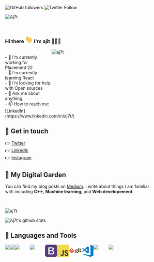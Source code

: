 <img alt="GitHub followers" src="https://img.shields.io/github/followers/Aj7t?style=social"> ![Twitter Follow](https://img.shields.io/twitter/follow/_aj7t?style=social) <p align="left"> <img src="https://komarev.com/ghpvc/?username=aj7t&label=Profile%20views&color=0e75b6&style=flat" alt="Aj7t" /> </p>

<br>
 
###  Hi there <img src="https://raw.githubusercontent.com/LifeofAGeek/LifeofAGeek/master/gifs/Hi.gif" width="25px">  I'm ajit 👩🏻‍🚀 <br>

<p align="left"> <img align="right" width="350px" height="200px" alt="aj7t" src="https://media.tenor.com/images/b7939d73d32cb3ce5e48a80dd35dc599/tenor.gif"/>
 <br>
- 🔭 I’m currently working for Placement'22 <br>
- 🌱 I’m currently learning React <br>
- 🤔 I’m looking for help with Open sources <br>
- 💬 Ask me about anything <br>
- 📫 How to reach me:  [LinkedIn](https://www.linkedin.com/in/aj7t/) <br>



##  💚 Get in touch


👉 [Twitter](https://twitter.com/_aj7t/) <br>
👉 [LinkedIn](https://www.linkedin.com/in/aj7t/) <br>
👉 [Instagram](https://www.instagram.com/_aj7t/)


## 🌳 My Digital Garden

You can find my blog posts on [Medium](https://medium.com/@aj7t). I write about things I
am familiar with including **C++**, **Machine learning**, and **Web developement**.

<br><p><img align="center" src="https://github-readme-stats.vercel.app/api/top-langs/?username=Aj7t&layout=compact" alt="aj7t" /></p>

![Aj7t's github stats](https://github-readme-stats.vercel.app/api?username=Aj7t&show_icons=true&title_color=EEFCEF&icon_color=EEFCEF&text_color=00B0E0&bg_color=151515)


## 🔮 Languages and Tools
 
<img align="left"  src="https://upload.wikimedia.org/wikipedia/commons/1/18/ISO_C%2B%2B_Logo.svg" height="50px">
<img align="left" src="https://www.python.org/static/opengraph-icon-200x200.png" height="60px"> 
<img align="left" src="https://media.giphy.com/media/XAxylRMCdpbEWUAvr8/giphy.gif" width="50">
<img align="left" src="https://media.giphy.com/media/fsEaZldNC8A1PJ3mwp/giphy.gif" width="50">
<img align="left"  src="https://raw.githubusercontent.com/github/explore/80688e429a7d4ef2fca1e82350fe8e3517d3494d/topics/bootstrap/bootstrap.png"  height="40px">
<img align="left"  src="https://raw.githubusercontent.com/github/explore/80688e429a7d4ef2fca1e82350fe8e3517d3494d/topics/javascript/javascript.png"  height="40px">  
<img align="left"  src="https://raw.githubusercontent.com/github/explore/80688e429a7d4ef2fca1e82350fe8e3517d3494d/topics/git/git.png"  height="40px">
<img align="left"  src="https://raw.githubusercontent.com/github/explore/80688e429a7d4ef2fca1e82350fe8e3517d3494d/topics/visual-studio-code/visual-studio-code.png"  height="40px">
 
 
<img align="left" src="https://media.giphy.com/media/KzWMBa9V3z8jHJCEC7/giphy.gif" width="50">
<img align="left" src="https://upload.wikimedia.org/wikipedia/commons/thumb/9/96/Sass_Logo_Color.svg/1200px-Sass_Logo_Color.svg.png" width="50">
<br />



